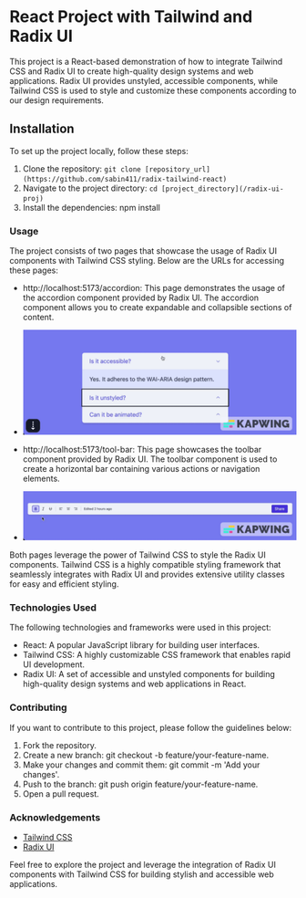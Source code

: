 # React Project with Tailwind and Radix UI

This project is a React-based demonstration of how to integrate Tailwind CSS and Radix UI to create high-quality design systems and web applications. Radix UI provides unstyled, accessible components, while Tailwind CSS is used to style and customize these components according to our design requirements.

## Installation

To set up the project locally, follow these steps:

1. Clone the repository: `git clone [repository_url](https://github.com/sabin411/radix-tailwind-react)`
2. Navigate to the project directory: `cd [project_directory](/radix-ui-proj)`
3. Install the dependencies: npm install

### Usage

The project consists of two pages that showcase the usage of Radix UI components with Tailwind CSS styling. Below are the URLs for accessing these pages:

- http://localhost:5173/accordion: This page demonstrates the usage of the accordion component provided by Radix UI. The accordion component allows you to create expandable and collapsible sections of content.
- ![Accordion Demo](./src/assets/accordion.gif)

- http://localhost:5173/tool-bar: This page showcases the toolbar component provided by Radix UI. The toolbar component is used to create a horizontal bar containing various actions or navigation elements.
- ![Accordion Demo](./src/assets/toolbar.gif)

Both pages leverage the power of Tailwind CSS to style the Radix UI components. Tailwind CSS is a highly compatible styling framework that seamlessly integrates with Radix UI and provides extensive utility classes for easy and efficient styling.

### Technologies Used

The following technologies and frameworks were used in this project:

- React: A popular JavaScript library for building user interfaces.
- Tailwind CSS: A highly customizable CSS framework that enables rapid UI development.
- Radix UI: A set of accessible and unstyled components for building high-quality design systems and web applications in React.

### Contributing

If you want to contribute to this project, please follow the guidelines below:

1. Fork the repository.
2. Create a new branch: git checkout -b feature/your-feature-name.
3. Make your changes and commit them: git commit -m 'Add your changes'.
4. Push to the branch: git push origin feature/your-feature-name.
5. Open a pull request.

### Acknowledgements

- [Tailwind CSS](https://tailwindcss.com/)
- [Radix UI](https://www.radix-ui.com/)

Feel free to explore the project and leverage the integration of Radix UI components with Tailwind CSS for building stylish and accessible web applications.
